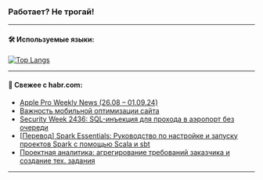 ### Работает? Не трогай!

---
<!--
#### 🛠️ Technical stack:

![Java](https://img.shields.io/badge/Java-informational?logo=Oracle&style=flat&logoColor=white&color=FF4500)
![Kotlin](https://img.shields.io/badge/Kotlin-informational?logo=Kotlin&style=flat&logoColor=white&color=774D97)
![TS](https://img.shields.io/badge/TypeScript-informational?logo=typeScript&style=flat&logoColor=black&color=017acc)
![Python](https://img.shields.io/badge/Python-informational?logo=Python&style=flat&logoColor=black&color=ffdd54) <br>
![Spring](https://img.shields.io/badge/Spring-informational?logo=Spring&style=flat&logoColor=white&color=6DB33F) 
![SpringBoot](https://img.shields.io/badge/SpringBoot-informational?logo=SpringBoot&style=flat&logoColor=white&color=6DB33F)
![Nest](https://img.shields.io/badge/NestJS-informational?logo=NestJS&style=flat&logoColor=white&color=E0234E) 
![NodeJS](https://img.shields.io/badge/NodeJS-informational?logo=node.js&style=flat&logoColor=white&color=70A760)<br>
![PostgreSQL](https://img.shields.io/badge/PostgreSQL-informational?logo=PostgreSQL&style=flat&logoColor=white&color=DAA520)
![MongoDB](https://img.shields.io/badge/MongoDB-informational?logo=MongoDB&style=flat&logoColor=white&color=870000)
![Apache](https://img.shields.io/badge/Apache-informational?logo=apache&style=flat&logoColor=white&color=f74e28)

___ 
-->

#### 🛠️ Используемые языки:

[![Top Langs](https://github-readme-stats-u2qms2cxw-advtsettinggmailcoms-projects.vercel.app/api/top-langs/?username=zloylis&langs_count=10&hide_title=true&title_color=e6edf3&size_weight=0.5&count_weight=0.5&layout=compact&hide_progress=true&hide_border=true&theme=dracula)](https://github.com/zloylis)

<!---


####  :octocat:&nbsp;&nbsp; Статистика:

![GitHub stats](https://github-readme-stats-u2qms2cxw-advtsettinggmailcoms-projects.vercel.app/api?username=zloylis&show_icons=true&hide_border=true&theme=dracula&title_color=e6edf3&include_all_commits=true&count_private=true&hide_rank=false&hide_title=true&rank_icon=github)
-->
---

#### 💬 Свежее с habr.com:

<!-- BLOG-POST-LIST:START -->
- [Apple Pro Weekly News &lpar;26.08 – 01.09.24&rpar;](https://habr.com/ru/articles/840374/?utm_source=habrahabr&utm_medium=rss&utm_campaign=840374)
- [Важность мобильной оптимизации сайта](https://habr.com/ru/articles/840366/?utm_source=habrahabr&utm_medium=rss&utm_campaign=840366)
- [Security Week 2436: SQL-инъекция для прохода в аэропорт без очереди](https://habr.com/ru/companies/kaspersky/articles/840308/?utm_source=habrahabr&utm_medium=rss&utm_campaign=840308)
- [[Перевод] Spark Essentials: Руководство по настройке и запуску проектов Spark с помощью Scala и sbt](https://habr.com/ru/companies/otus/articles/840362/?utm_source=habrahabr&utm_medium=rss&utm_campaign=840362)
- [Проектная аналитика: агрегирование требований заказчика и создание тех. задания](https://habr.com/ru/articles/840346/?utm_source=habrahabr&utm_medium=rss&utm_campaign=840346)
<!-- BLOG-POST-LIST:END -->

---
